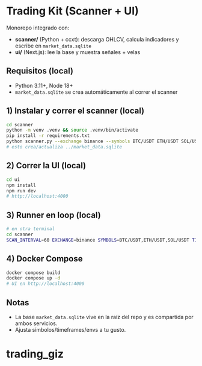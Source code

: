 # Trading Kit (Scanner + UI)

Monorepo integrado con:
- **scanner/** (Python + ccxt): descarga OHLCV, calcula indicadores y escribe en `market_data.sqlite`
- **ui/** (Next.js): lee la base y muestra señales + velas

## Requisitos (local)
- Python 3.11+, Node 18+
- `market_data.sqlite` se crea automáticamente al correr el scanner

## 1) Instalar y correr el scanner (local)
```bash
cd scanner
python -m venv .venv && source .venv/bin/activate
pip install -r requirements.txt
python scanner.py --exchange binance --symbols BTC/USDT ETH/USDT SOL/USDT --timeframes 5m 15m 1h --print
# esto crea/actualiza ../market_data.sqlite
```

## 2) Correr la UI (local)
```bash
cd ui
npm install
npm run dev
# http://localhost:4000
```

## 3) Runner en loop (local)
```bash
# en otra terminal
cd scanner
SCAN_INTERVAL=60 EXCHANGE=binance SYMBOLS=BTC/USDT,ETH/USDT,SOL/USDT TIMEFRAMES=1m,5m,15m,1h,4h,1d python runner.py
```

## 4) Docker Compose
```bash
docker compose build
docker compose up -d
# UI en http://localhost:4000
```

## Notas
- La base `market_data.sqlite` vive en la raíz del repo y es compartida por ambos servicios.
- Ajusta símbolos/timeframes/envs a tu gusto.
# trading_giz
